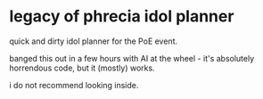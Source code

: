# legacy of phrecia idol planner

quick and dirty idol planner for the PoE event.

banged this out in a few hours with AI at the wheel - it's absolutely horrendous code, but it (mostly) works.

i do not recommend looking inside.
